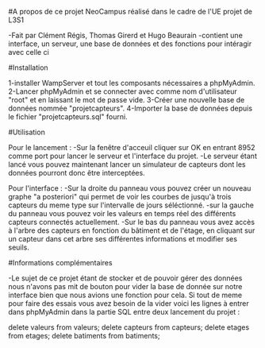 #A propos de ce projet NeoCampus réalisé dans le cadre de l'UE projet de L3S1

-Fait par Clément Régis, Thomas Girerd et Hugo Beaurain
-contient une interface, un serveur, une base de données et des fonctions pour intéragir avec celle ci

#Installation

1-installer WampServer et tout les composants nécessaires a phpMyAdmin.
2-Lancer phpMyAdmin et se connecter avec comme nom d'utilisateur "root" et en laissant le mot de passe vide.
3-Créer une nouvelle base de données nommée "projetcapteurs".
4-Importer la base de données depuis le fichier "projetcapteurs.sql" fourni.

#Utilisation

Pour le lancement :
-Sur la fenêtre d'acceuil cliquer sur OK en entrant 8952 comme port pour lancer le serveur et l'interface du projet.
-Le serveur étant lancé vous pouvez maintenant lancer un simulateur de capteurs dont les données pourront donc être interceptées.

Pour l'interface : 
-Sur la droite du panneau vous pouvez créer un nouveau graphe "a posteriori" qui permet de voir les courbes de jusqu'à trois capteurs du meme type sur l'intervalle de jours séléctionné.
-sur la gauche du panneau vous pouvez voir les valeurs en temps réel des différents capteurs connectés actuellement.
-Sur le bas du panneau vous avez accès à l'arbre des capteurs en fonction du bâtiment et de l'étage, en cliquant sur un capteur dans cet arbre ses différentes informations et modifier ses seuils.

#Informations complémentaires

-Le sujet de ce projet étant de stocker et de pouvoir gérer des données nous n'avons pas mit de bouton pour vider la base de donnée sur notre interface bien que nous avions une fonction pour cela. 
  Si tout de meme pour faire des essais vous avez besoin de la vider voici les lignes à entrer dans phpMyAdmin dans la partie SQL entre deux lancement du projet :

delete valeurs from valeurs;
delete capteurs from capteurs;
delete etages from etages;
delete batiments from batiments;
